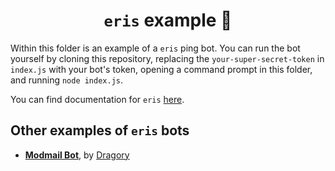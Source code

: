 <!-- markdownlint-disable -->
<div align="center">
<h1><code>eris</code> example 🤖</h1>
</div>

Within this folder is an example of a `eris` ping bot. You can run the bot yourself by cloning this repository, replacing the `your-super-secret-token` in `index.js` with your bot's token, opening a command prompt in this folder, and running `node index.js`.

You can find documentation for `eris` [here](https://abal.moe/Eris/docs/getting-started).

## Other examples of `eris` bots

<ul>
<li><strong><a href="https://github.com/Dragory/modmailbot">Modmail Bot</a></strong>, by <a href="https://github.com/Dragory">Dragory</a></li>
</ul>
